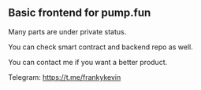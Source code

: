 ## Basic frontend for pump.fun

Many parts are under private status.

You can check smart contract and backend repo as well.

You can contact me if you want a better product.

Telegram: https://t.me/frankykevin
